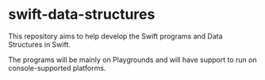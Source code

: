 # swift-data-structures
This repository aims to help develop the Swift programs and Data Structures in Swift.

The programs will be mainly on Playgrounds and will have support to run on console-supported platforms.
